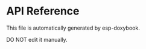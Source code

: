 # API Reference

<div class="warning">

This file is automatically generated by esp-doxybook.

DO NOT edit it manually.

</div>
